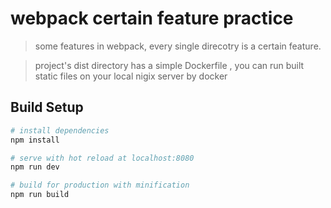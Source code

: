 

# webpack certain feature practice

> some features in webpack, every single direcotry is a certain feature.

> project's dist directory has a simple Dockerfile , you can run built static files on your local nigix server by docker

## Build Setup

``` bash
# install dependencies
npm install

# serve with hot reload at localhost:8080
npm run dev

# build for production with minification
npm run build

```

